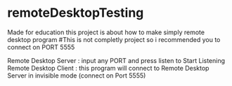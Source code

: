 # remoteDesktopTesting
Made for education
this project is about how to make simply remote desktop program
#This is not completly project so i recommended you to connect on PORT 5555


Remote Desktop Server : input any PORT and press listen to Start Listening 
Remote Desktop Client : this program will connect to Remote Desktop Server in invisible mode (connect on Port 5555)
